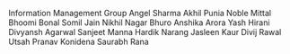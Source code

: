 Information Management Group
Angel Sharma
Akhil Punia
Noble Mittal
Bhoomi Bonal
Somil Jain
Nikhil Nagar
Bhuro
Anshika Arora
Yash Hirani
Divyansh Agarwal
Sanjeet Manna
Hardik Narang
Jasleen Kaur
Divij Rawal
Utsah
Pranav Konidena
Saurabh Rana
